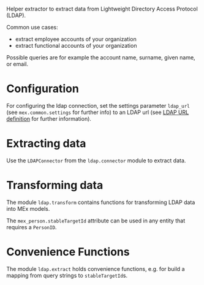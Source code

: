 Helper extractor to extract data from Lightweight Directory Access Protocol (LDAP). 

Common use cases:
- extract employee accounts  of your organization
- extract functional accounts of your organization

Possible queries are for example the account name, surname, given name, or email. 

# Configuration

For configuring the ldap connection, set the settings parameter `ldap_url` 
(see `mex.common.settings` for further info) to an LDAP url (see 
[LDAP URL definition](https://datatracker.ietf.org/doc/html/rfc2255#section-3) for 
further information).

# Extracting data

Use the `LDAPConnector` from the `ldap.connector` module to extract data. 

# Transforming data

The module `ldap.transform` contains functions for transforming LDAP data into MEx 
models.

The `mex_person.stableTargetId` attribute can be used in any entity that requires a 
`PersonID`.

# Convenience Functions

The module `ldap.extract` holds convenience functions, e.g. for build a mapping from 
query strings to `stableTargetId`s.
